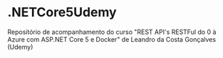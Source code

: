# .NETCore5Udemy
Repositório de acompanhamento do curso "REST API's RESTFul do 0 à Azure com ASP.NET Core 5 e Docker" de Leandro da Costa Gonçalves (Udemy)
